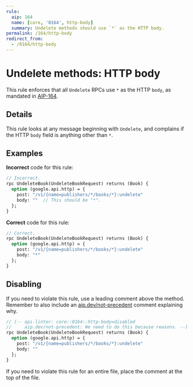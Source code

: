 ```yaml
---
rule:
  aip: 164
  name: [core, '0164', http-body]
  summary: Undelete methods should use `*` as the HTTP body.
permalink: /164/http-body
redirect_from:
  - /0164/http-body
---
```


# Undelete methods: HTTP body

This rule enforces that all `Undelete` RPCs use `*` as the HTTP `body`, as mandated in
[AIP-164][].

## Details

This rule looks at any message beginning with `Undelete`, and complains
if the HTTP `body` field is anything other than `*`.

## Examples

**Incorrect** code for this rule:

```proto
// Incorrect.
rpc UndeleteBook(UndeleteBookRequest) returns (Book) {
  option (google.api.http) = {
    post: "/v1/{name=publishers/*/books/*}:undelete"
    body: ""  // This should be "*".
  };
}
```

**Correct** code for this rule:

```proto
// Correct.
rpc UndeleteBook(UndeleteBookRequest) returns (Book) {
  option (google.api.http) = {
    post: "/v1/{name=publishers/*/books/*}:undelete"
    body: "*"
  };
}
```

## Disabling

If you need to violate this rule, use a leading comment above the method.
Remember to also include an [aip.dev/not-precedent][] comment explaining why.

```proto
// (-- api-linter: core::0164::http-body=disabled
//     aip.dev/not-precedent: We need to do this because reasons. --)
rpc UndeleteBook(UndeleteBookRequest) returns (Book) {
  option (google.api.http) = {
    post: "/v1/{name=publishers/*/books/*}:undelete"
    body: ""
  };
}
```

If you need to violate this rule for an entire file, place the comment at the
top of the file.

[aip-164]: https://aip.dev/164
[aip.dev/not-precedent]: https://aip.dev/not-precedent

